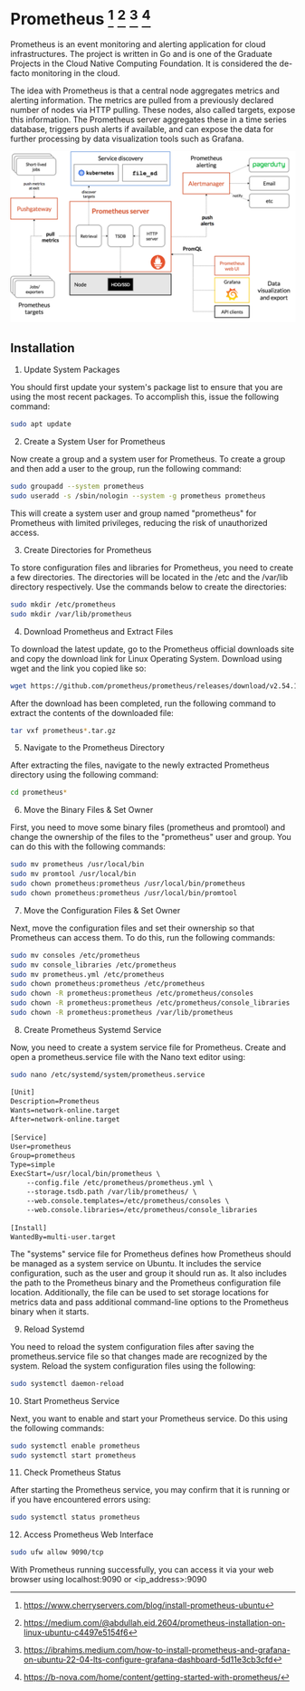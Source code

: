 # Prometheus [^1] [^2] [^3] [^4]

Prometheus is an event monitoring and alerting application for cloud infrastructures. The project is written in Go and is one of the Graduate Projects in the Cloud Native Computing Foundation. It is considered the de-facto monitoring in the cloud.

The idea with Prometheus is that a central node aggregates metrics and alerting information. The metrics are pulled from a previously declared number of nodes via HTTP pulling. These nodes, also called targets, expose this information. The Prometheus server aggregates these in a time series database, triggers push alerts if available, and can expose the data for further processing by data visualization tools such as Grafana.

![Screenshot-1](./assets/prometheus_architecture.png)

## Installation

1. Update System Packages

You should first update your system's package list to ensure that you are using the most recent packages. To accomplish this, issue the following command:

```bash
sudo apt update
```

2. Create a System User for Prometheus

Now create a group and a system user for Prometheus. To create a group and then add a user to the group, run the following command:

```bash
sudo groupadd --system prometheus
sudo useradd -s /sbin/nologin --system -g prometheus prometheus
```

This will create a system user and group named "prometheus" for Prometheus with limited privileges, reducing the risk of unauthorized access.

3. Create Directories for Prometheus

To store configuration files and libraries for Prometheus, you need to create a few directories. The directories will be located in the /etc and the /var/lib directory respectively. Use the commands below to create the directories:

```bash
sudo mkdir /etc/prometheus
sudo mkdir /var/lib/prometheus
```

4. Download Prometheus and Extract Files

To download the latest update, go to the Prometheus official downloads site and copy the download link for Linux Operating System. Download using wget and the link you copied like so:

```bash
wget https://github.com/prometheus/prometheus/releases/download/v2.54.1/prometheus-2.54.1.linux-amd64.tar.gz
```

After the download has been completed, run the following command to extract the contents of the downloaded file:

```bash
tar vxf prometheus*.tar.gz
```

5. Navigate to the Prometheus Directory

After extracting the files, navigate to the newly extracted Prometheus directory using the following command:

```bash
cd prometheus*
```

6. Move the Binary Files & Set Owner

First, you need to move some binary files (prometheus and promtool) and change the ownership of the files to the "prometheus" user and group. You can do this with the following commands:

```bash
sudo mv prometheus /usr/local/bin
sudo mv promtool /usr/local/bin
sudo chown prometheus:prometheus /usr/local/bin/prometheus
sudo chown prometheus:prometheus /usr/local/bin/promtool
```

7. Move the Configuration Files & Set Owner

Next, move the configuration files and set their ownership so that Prometheus can access them. To do this, run the following commands:

```bash
sudo mv consoles /etc/prometheus
sudo mv console_libraries /etc/prometheus
sudo mv prometheus.yml /etc/prometheus
sudo chown prometheus:prometheus /etc/prometheus
sudo chown -R prometheus:prometheus /etc/prometheus/consoles
sudo chown -R prometheus:prometheus /etc/prometheus/console_libraries
sudo chown -R prometheus:prometheus /var/lib/prometheus
```

8. Create Prometheus Systemd Service

Now, you need to create a system service file for Prometheus. Create and open a prometheus.service file with the Nano text editor using:

```bash
sudo nano /etc/systemd/system/prometheus.service
```

```
[Unit]
Description=Prometheus
Wants=network-online.target
After=network-online.target

[Service]
User=prometheus
Group=prometheus
Type=simple
ExecStart=/usr/local/bin/prometheus \
    --config.file /etc/prometheus/prometheus.yml \
    --storage.tsdb.path /var/lib/prometheus/ \
    --web.console.templates=/etc/prometheus/consoles \
    --web.console.libraries=/etc/prometheus/console_libraries

[Install]
WantedBy=multi-user.target
```

The "systems" service file for Prometheus defines how Prometheus should be managed as a system service on Ubuntu. It includes the service configuration, such as the user and group it should run as. It also includes the path to the Prometheus binary and the Prometheus configuration file location. Additionally, the file can be used to set storage locations for metrics data and pass additional command-line options to the Prometheus binary when it starts.

9. Reload Systemd

You need to reload the system configuration files after saving the prometheus.service file so that changes made are recognized by the system. Reload the system configuration files using the following:

```bash
sudo systemctl daemon-reload
```

10. Start Prometheus Service

Next, you want to enable and start your Prometheus service. Do this using the following commands:

```bash
sudo systemctl enable prometheus
sudo systemctl start prometheus
```

11. Check Prometheus Status

After starting the Prometheus service, you may confirm that it is running or if you have encountered errors using:

```bash
sudo systemctl status prometheus
```

12. Access Prometheus Web Interface

```bash
sudo ufw allow 9090/tcp
```

With Prometheus running successfully, you can access it via your web browser using localhost:9090 or <ip_address>:9090

[^1]: https://www.cherryservers.com/blog/install-prometheus-ubuntu
[^2]: https://medium.com/@abdullah.eid.2604/prometheus-installation-on-linux-ubuntu-c4497e5154f6
[^3]: https://ibrahims.medium.com/how-to-install-prometheus-and-grafana-on-ubuntu-22-04-lts-configure-grafana-dashboard-5d11e3cb3cfd
[^4]: https://b-nova.com/home/content/getting-started-with-prometheus/
